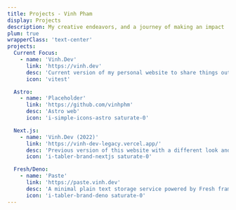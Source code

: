 ```yaml
---
title: Projects - Vinh Pham
display: Projects
description: My creative endeavors, and a journey of making an impact
plum: true
wrapperClass: 'text-center'
projects:
  Current Focus:
    - name: 'Vinh.Dev'
      link: 'https://vinh.dev'
      desc: 'Current version of my personal website to share things out with the world'
      icon: 'vitest'

  Astro:
    - name: 'Placeholder'
      link: 'https://github.com/vinhphm'
      desc: 'Astro web'
      icon: 'i-simple-icons-astro saturate-0'

  Next.js:
    - name: 'Vinh.Dev (2022)'
      link: 'https://vinh-dev-legacy.vercel.app/'
      desc: 'Previous version of this website with a different look and feel. This is also the first version I use Next.js and Tailwind CSS'
      icon: 'i-tabler-brand-nextjs saturate-0'

  Fresh/Deno:
    - name: 'Paste'
      link: 'https://paste.vinh.dev'
      desc: 'A minimal plain text storage service powered by Fresh framework, Deno, and Supabase'
      icon: 'i-tabler-brand-deno saturate-0'
---
```


<!-- @layout-full-width -->

<ListProjects :projects="frontmatter.projects" />

